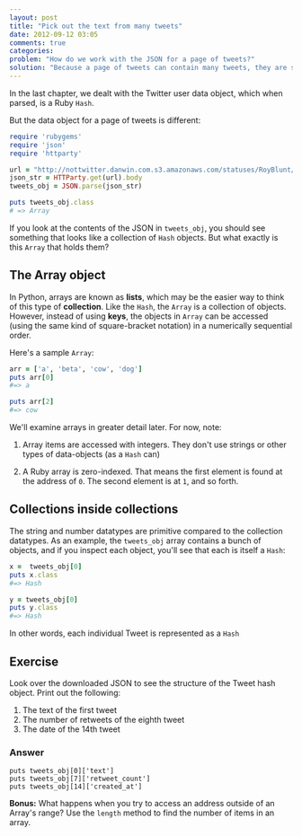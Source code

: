 ```yaml
---
layout: post
title: "Pick out the text from many tweets"
date: 2012-09-12 03:05
comments: true
categories: 
problem: "How do we work with the JSON for a page of tweets?"
solution: "Because a page of tweets can contain many tweets, they are stored as arrays"
---
```


In the last chapter, we dealt with the Twitter user data object, which when parsed, is a Ruby `Hash`.

But the data object for a page of tweets is different:

``` ruby
require 'rubygems'
require 'json'
require 'httparty'

url = "http://nottwitter.danwin.com.s3.amazonaws.com/statuses/RoyBlunt/3/user_timeline.json"
json_str = HTTParty.get(url).body
tweets_obj = JSON.parse(json_str)

puts tweets_obj.class
# => Array
```

If you look at the contents of the JSON in `tweets_obj`, you should see something that looks like a collection of `Hash` objects. But what exactly is this `Array` that holds them?


## The Array object

In Python, arrays are known as **lists**, which may be the easier way to think of this type of **collection**. Like the `Hash`, the `Array` is a collection of objects. However, instead of using **keys**, the objects in `Array` can be accessed (using the same kind of square-bracket notation) in a numerically sequential order.

Here's a sample `Array`:

``` ruby
arr = ['a', 'beta', 'cow', 'dog']
puts arr[0]
#=> a

puts arr[2]
#=> cow
```

We'll examine arrays in greater detail later. For now, note:

1. Array items are accessed with integers. They don't use strings or other types of data-objects (as a `Hash` can)

2. A Ruby array is zero-indexed. That means the first element is found at the address of `0`. The second element is at `1`, and so forth.


## Collections inside collections

The string and number datatypes are primitive compared to the collection datatypes. As an example, the `tweets_obj` array contains a bunch of objects, and if you inspect each object, you'll see that each is itself a `Hash`:

``` ruby
x =  tweets_obj[0]
puts x.class
#=> Hash

y = tweets_obj[0]
puts y.class
#=> Hash
```
In other words, each individual Tweet is represented as a `Hash`

## Exercise

Look over the downloaded JSON to see the structure of the Tweet hash object. Print out the following:

1. The text of the first tweet
2. The number of retweets of the eighth tweet
3. The date of the 14th tweet


### Answer


```
puts tweets_obj[0]['text']
puts tweets_obj[7]['retweet_count']
puts tweets_obj[14]['created_at']
```


**Bonus:** What happens when you try to access an address outside of an Array's range? Use the `length` method to find the number of items in an array.

